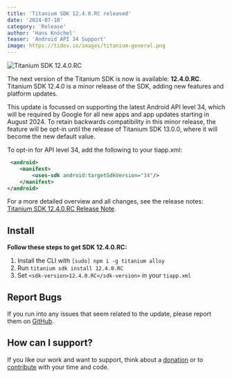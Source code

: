 ```yaml
---
title: 'Titanium SDK 12.4.0.RC released'
date: '2024-07-10'
category: 'Release'
author: 'Hans Knöchel'
teaser: 'Android API 34 Support'
image: https://tidev.io/images/titanium-general.png
---
```


![Titanium SDK 12.4.0.RC](/images/titanium-general.png)

The next version of the Titanium SDK is now is available: <b>12.4.0.RC</b>. Titanium SDK 12.4.0 is a minor release of the SDK, adding new features and platform updates.

This update is focussed on supporting the latest Android API level 34, which will be required by Google for all new apps and app updates starting in August 2024.
To retain backwards compatibility in this minor release, the feature will be opt-in until the release of Titanium SDK 13.0.0, where it will become the new default value.

To opt-in for API level 34, add the following to your tiapp.xml:
```xml
 <android>
    <manifest>
        <uses-sdk android:targetSdkVersion="34"/>
    </manifest>
</android>
```

For a more detailed overview and all changes, see the release notes: [Titanium SDK 12.4.0.RC Release Note](https://titaniumsdk.com/guide/Titanium_SDK/Titanium_SDK_Release_Notes/Titanium_SDK_Release_Notes_12.x/Titanium_SDK_12.4.0.RC_Release_Note.html).

## Install

**Follow these steps to get SDK 12.4.0.RC:**

1. Install the CLI with `[sudo] npm i -g titanium alloy`
2. Run `titanium sdk install 12.4.0.RC`
3. Set `<sdk-version>12.4.0.RC</sdk-version>` in your `tiapp.xml`

## Report Bugs

If you run into any issues that seem related to the update, please report them on [GitHub](https://github.com/tidev/titanium-sdk/issues).

## How can I support?

If you like our work and want to support, think about a [donation](/donate) or to [contribute](/contribute) with your time and code.
